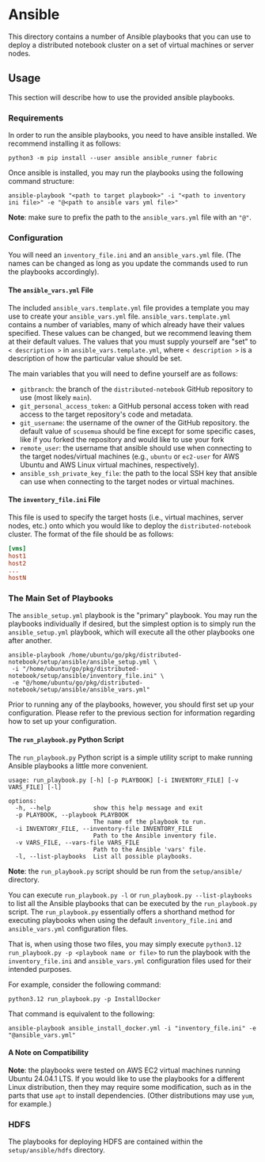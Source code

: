 # Ansible
This directory contains a number of Ansible playbooks that you can use to deploy a distributed notebook cluster on a set of virtual machines or server nodes.

## Usage

This section will describe how to use the provided ansible playbooks.

### Requirements

In order to run the ansible playbooks, you need to have ansible installed. We recommend installing it as follows:
``` shell
python3 -m pip install --user ansible ansible_runner fabric 
```

Once ansible is installed, you may run the playbooks using the following command structure:
``` shell 
ansible-playbook "<path to target playbook>" -i "<path to inventory ini file>" -e "@<path to ansible vars yml file>"
```

**Note**: make sure to prefix the path to the `ansible_vars.yml` file with an `"@"`.

### Configuration

You will need an `inventory_file.ini` and an `ansible_vars.yml` file. 
(The names can be changed as long as you update the commands used to run the playbooks accordingly).

#### The `ansible_vars.yml` File

The included `ansible_vars.template.yml` file provides a template you may use to create your `ansible_vars.yml` file. 
`ansible_vars.template.yml` contains a number of variables, many of which already have their values specified. These
values can be changed, but we recommend leaving them at their default values. The values that you must supply yourself
are "set" to `< description >` in `ansible_vars.template.yml`, where `< description >` is a description of how the
particular value should be set.

The main variables that you will need to define yourself are as follows:
- `gitbranch`: the branch of the `distributed-notebook` GitHub repository to use (most likely `main`).
- `git_personal_access_token`: a GitHub personal access token with read access to the target repository's code and metadata.
- `git_username`: the username of the owner of the GitHub repository. the default value of `scusemua` should be fine except for some specific cases, like if you forked the repository and would like to use your fork
- `remote_user`: the username that ansible should use when connecting to the target nodes/virtual machines (e.g., `ubuntu` or `ec2-user` for AWS Ubuntu and AWS Linux virtual machines, respectively).
- `ansible_ssh_private_key_file`: the path to the local SSH key that ansible can use when connecting to the target nodes or virtual machines.

#### The `inventory_file.ini` File 

This file is used to specify the target hosts (i.e., virtual machines, server nodes, etc.) onto which you would like to 
deploy the `distributed-notebook` cluster. The format of the file should be as follows:
``` ini
[vms]
host1
host2
...
hostN
```

### The Main Set of Playbooks

The `ansible_setup.yml` playbook is the "primary" playbook. You may run the playbooks individually if desired, but the
simplest option is to simply run the `ansible_setup.yml` playbook, which will execute all the other playbooks one
after another.

``` shell 
ansible-playbook /home/ubuntu/go/pkg/distributed-notebook/setup/ansible/ansible_setup.yml \
 -i "/home/ubuntu/go/pkg/distributed-notebook/setup/ansible/inventory_file.ini" \
 -e "@/home/ubuntu/go/pkg/distributed-notebook/setup/ansible/ansible_vars.yml"
```

Prior to running any of the playbooks, however, you should first set up your configuration. Please refer to the previous
section for information regarding how to set up your configuration.

#### The `run_playbook.py` Python Script

The `run_playbook.py` Python script is a simple utility script to make running Ansible playbooks a little more convenient.
``` 
usage: run_playbook.py [-h] [-p PLAYBOOK] [-i INVENTORY_FILE] [-v VARS_FILE] [-l]

options:
  -h, --help            show this help message and exit
  -p PLAYBOOK, --playbook PLAYBOOK
                        The name of the playbook to run.
  -i INVENTORY_FILE, --inventory-file INVENTORY_FILE
                        Path to the Ansible inventory file.
  -v VARS_FILE, --vars-file VARS_FILE
                        Path to the Ansible 'vars' file.
  -l, --list-playbooks  List all possible playbooks.
```

**Note**: the `run_playbook.py` script should be run from the `setup/ansible/` directory.

You can execute `run_playbook.py -l` or `run_playbook.py --list-playbooks` to list all the Ansible playbooks that
can be executed by the `run_playbook.py` script. The `run_playbook.py` essentially offers a shorthand method
for executing playbooks when using the default `inventory_file.ini` and `ansible_vars.yml` configuration files.

That is, when using those two files, you may simply execute `python3.12 run_playbook.py -p <playbook name or file>` to
run the playbook with the `inventory_file.ini` and `ansible_vars.yml` configuration files used for their intended
purposes. 

For example, consider the following command:
``` shell
python3.12 run_playbook.py -p InstallDocker
```

That command is equivalent to the following:
``` shell
ansible-playbook ansible_install_docker.yml -i "inventory_file.ini" -e "@ansible_vars.yml"
```

#### A Note on Compatibility

**Note**: the playbooks were tested on AWS EC2 virtual machines running Ubuntu 24.04.1 LTS. If you would like to use 
the playbooks for a different Linux distribution, then they may require some modification, such as in the parts that 
use `apt` to install dependencies. (Other distributions may use `yum`, for example.)

### HDFS

The playbooks for deploying HDFS are contained within the `setup/ansible/hdfs` directory.